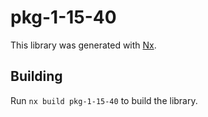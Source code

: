 # pkg-1-15-40

This library was generated with [Nx](https://nx.dev).

## Building

Run `nx build pkg-1-15-40` to build the library.
